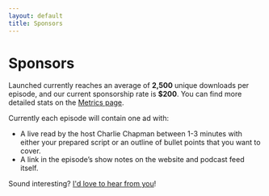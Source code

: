 ```yaml
---
layout: default
title: Sponsors
---
```

# Sponsors

Launched currently reaches an average of **2,500** unique downloads per episode, and our current sponsorship rate is **$200**. You can find more detailed stats on the [Metrics page](./metrics).

Currently each episode will contain one ad with:
- A live read by the host Charlie Chapman between 1-3 minutes with either your prepared script or an outline of bullet points that you want to cover.
- A link in the episode’s show notes on the website and podcast feed itself.

Sound interesting? [I'd love to hear from you](mailto:launchedfm@gmail.com)!